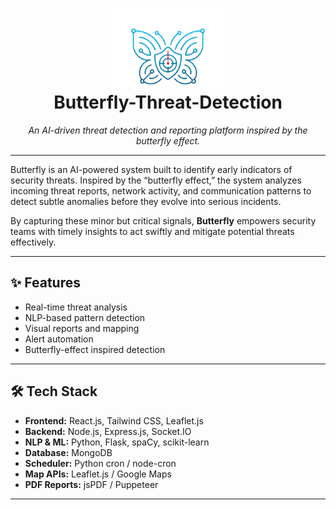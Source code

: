 <h1 align="center">
  <img src="STTIDS/assets/butterfly.png" width="200px" alt="Butterfly Logo" style="animation: float 4s ease-in-out infinite;" />
  <br/>
  Butterfly-Threat-Detection
</h1>

<p align="center">
  <i>An AI-driven threat detection and reporting platform inspired by the butterfly effect.</i>
</p>

---

Butterfly is an AI-powered system built to identify early indicators of security threats. Inspired by the “butterfly effect,” the system analyzes incoming threat reports, network activity, and communication patterns to detect subtle anomalies before they evolve into serious incidents.

By capturing these minor but critical signals, **Butterfly** empowers security teams with timely insights to act swiftly and mitigate potential threats effectively.

---

## ✨ Features

- Real-time threat analysis
- NLP-based pattern detection
- Visual reports and mapping
- Alert automation
- Butterfly-effect inspired detection

---

## 🛠 Tech Stack

- **Frontend:** React.js, Tailwind CSS, Leaflet.js  
- **Backend:** Node.js, Express.js, Socket.IO  
- **NLP & ML:** Python, Flask, spaCy, scikit-learn  
- **Database:** MongoDB  
- **Scheduler:** Python cron / node-cron  
- **Map APIs:** Leaflet.js / Google Maps  
- **PDF Reports:** jsPDF / Puppeteer  

---


